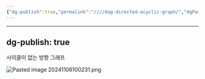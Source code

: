 ```yaml
---
{"dg-publish":true,"permalink":"////dag-directed-acyclic-graph/","dgPassFrontmatter":true}
---
```



---
dg-publish: true
---
사이클이 없는 방향 그래프

![Pasted image 20241106100231.png](/img/user/%EC%B2%A8%EB%B6%80%ED%8C%8C%EC%9D%BC/Pasted%20image%2020241106100231.png)